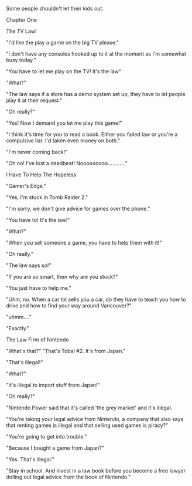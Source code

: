 
 

 

 

 

 

 

 

 

 

 




Some people shouldn't let their kids out.













Chapter One


The TV Law!

"I'd like the play a game on the big TV please."

"I don't have any consoles hooked up to it at the moment as I'm somewhat busy today."

"You have to let me play on the TV!  It's the law"

"What?"

"The law says if a store has a demo system set up, they have to let people play it at their request."

"Oh really?"

"Yes!  Now I demand you let me play this game!"

"I think it's time for you to read a book.  Either you failed law or you're a compulsive liar.   I'd taken even money on both."

"I'm never coming back!"

"Oh no!  I've lost a deadbeat!  Nooooooooo…………"



I Have To Help The Hopeless

<ring>

"Gamer's Edge."

"Yes, I'm stuck in Tomb Raider 2."

"I'm sorry, we don't give advice for games over the phone."

"You have to!  It's the law!"

"What?"

"When you sell someone a game, you have to help them with it!"

"Oh really."

"The law says so!"

"If you are so smart, then why are you stuck?"

"You just have to help me."

"Uhm, no.  When a car lot sells you a car, do they have to teach you how to drive and how to find your way around Vancouver?"

"uhmm…."

"Exactly."
 



The Law Firm of Nintendo

"What's that?"
"That's Tobal #2.  It's from Japan."

"That's illegal!"

"What?"

"It's illegal to import stuff from Japan!"

"Oh really?"

"Nintendo Power said that it's called 'the grey market' and it's illegal.

"You're taking your legal advice from Nintendo, a company that also says that renting games is illegal and that selling used games is piracy?"

"You're going to get into trouble."

"Because I bought a game from Japan?"

"Yes.  That's illegal."

"Stay in school.  And invest in a law book before you become a free lawyer dolling out legal advice from the book of Nintendo."




 

 



 

 
 

 

 

 
 